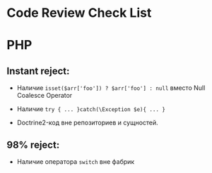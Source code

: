 Code Review Check List
======================

PHP
===

Instant reject:
---------------
- Наличие `isset($arr['foo']) ? $arr['foo'] : null` вместо Null Coalesce Operator

- Наличие `try { ... }catch(\Exception $e){ ... }`

- Doctrine2-код вне репозиториев и сущностей.

98% reject:
-----------

- Наличие оператора `switch` вне фабрик
